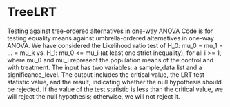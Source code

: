 # TreeLRT
Testing against tree-ordered alternatives in one-way ANOVA Code is for testing equality means against umbrella-ordered alternatives in one-way ANOVA. We have considered the Likelihood ratio test of H_0: mu_0 = mu_1 = ... = mu_k vs. H_1: mu_0 <= mu_i (at least one strict inequality), for all i >= 1, where mu_0 and mu_i represent the population means of the control and with treatment.  The input has two variables: a sample_data list and a significance_level. The output includes the critical value, the LRT test statistic value, and the result, indicating whether the null hypothesis should be rejected. If the value of the test statistic is less than the critical value, we will reject the null hypothesis; otherwise, we will not reject it.
